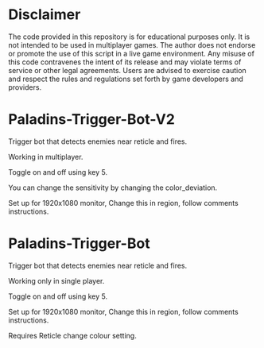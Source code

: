 # Disclaimer

The code provided in this repository is for educational purposes only. It is not intended to be used in multiplayer games. The author does not endorse or promote the use of this script in a live game environment. Any misuse of this code contravenes the intent of its release and may violate terms of service or other legal agreements. Users are advised to exercise caution and respect the rules and regulations set forth by game developers and providers.


# Paladins-Trigger-Bot-V2

Trigger bot that detects enemies near reticle and fires.

Working in multiplayer.

Toggle on and off using key 5.

You can change the sensitivity by changing the color_deviation.

Set up for 1920x1080 monitor, Change this in region, follow comments instructions.

# Paladins-Trigger-Bot

Trigger bot that detects enemies near reticle and fires.

Working only in single player.

Toggle on and off using key 5.

Set up for 1920x1080 monitor, Change this in region, follow comments instructions.

Requires Reticle change colour setting.


